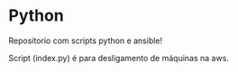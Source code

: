 # Python
Repositorio com scripts python e ansible!



Script (index.py) é para desligamento de máquinas na aws.
